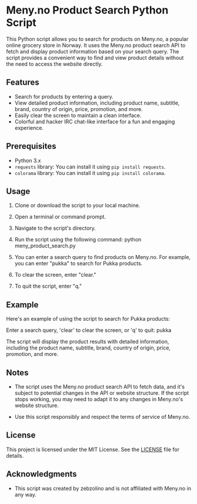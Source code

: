 # Meny.no Product Search Python Script

This Python script allows you to search for products on Meny.no, a popular online grocery store in Norway. It uses the Meny.no product search API to fetch and display product information based on your search query. The script provides a convenient way to find and view product details without the need to access the website directly.

## Features

- Search for products by entering a query.
- View detailed product information, including product name, subtitle, brand, country of origin, price, promotion, and more.
- Easily clear the screen to maintain a clean interface.
- Colorful and hacker IRC chat-like interface for a fun and engaging experience.

## Prerequisites

- Python 3.x
- `requests` library: You can install it using `pip install requests`.
- `colorama` library: You can install it using `pip install colorama`.

## Usage

1. Clone or download the script to your local machine.

2. Open a terminal or command prompt.

3. Navigate to the script's directory.

4. Run the script using the following command:
python meny_product_search.py


5. You can enter a search query to find products on Meny.no. For example, you can enter "pukka" to search for Pukka products.

6. To clear the screen, enter "clear."

7. To quit the script, enter "q."

## Example

Here's an example of using the script to search for Pukka products:

Enter a search query, 'clear' to clear the screen, or 'q' to quit: pukka



The script will display the product results with detailed information, including the product name, subtitle, brand, country of origin, price, promotion, and more.

## Notes

- The script uses the Meny.no product search API to fetch data, and it's subject to potential changes in the API or website structure. If the script stops working, you may need to adapt it to any changes in Meny.no's website structure.

- Use this script responsibly and respect the terms of service of Meny.no.

## License

This project is licensed under the MIT License. See the [LICENSE](LICENSE) file for details.

## Acknowledgments

- This script was created by zebzolino and is not affiliated with Meny.no in any way.
